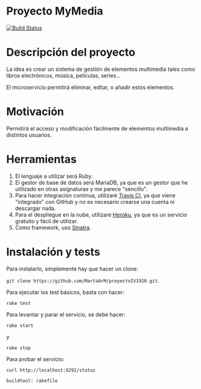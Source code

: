 # Proyecto MyMedia

[![Build Status](https://travis-ci.com/MartaArM/proyectoIV1920.svg?branch=master)](https://github.com/MartaArM/proyectoIV1920)


# Descripción del proyecto
La idea es crear un sistema de gestión de elementos multimedia tales como libros electrónicos, música, películas, series... 

El microservicio permitirá eliminar, editar, o añadir estos elementos.

# Motivación

Permitirá el acceso y modificación fácilmente de elementos multimedia a distintos usuarios.

# Herramientas 

1. El lenguaje a utilizar será Ruby.
2. El gestor de base de datos será MariaDB, ya que es un gestor que he utilizado en otras asignaturas y me parece "sencillo".
3. Para hacer integración continua, utilizaré [Travis CI](https://travis-ci.com/), ya que viene "integrado" con GitHub y no es necesario crearse una cuenta ni descargar nada.
4. Para el despliegue en la nube, utilizaré [Heroku](https://www.heroku.com/), ya que es un servicio gratuito y fácil de utilizar.
5. Como framework, uso [Sinatra](http://sinatrarb.com/).

# Instalación y tests

Para instalarlo, simplemente hay que hacer un clone:

`git clone https://github.com/MartaArM/proyectoIV1920.git`.

Para ejecutar los test básicos, basta con hacer:

`rake test`

Para levantar y parar el servicio, se debe hacer:

`rake start`

y

`rake stop`

Para probar el servicio: 

`curl http://localhost:9292/status`

`buildtool: rakefile`